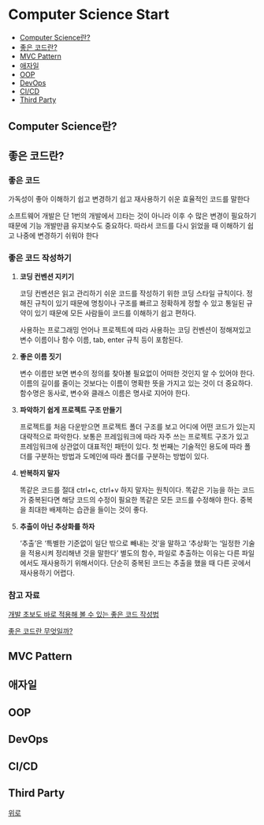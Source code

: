 # Computer Science Start

- [Computer Science란?](#computer-science란)
- [좋은 코드란?](#좋은-코드란)
- [MVC Pattern](#mvc-pattern)
- [애자일](#애자일)
- [OOP](#oop)
- [DevOps](#devops)
- [CI/CD](#cicd)
- [Third Party](#third-party)

## Computer Science란?

## 좋은 코드란?

### 좋은 코드

가독성이 좋아 이해하기 쉽고 변경하기 쉽고 재사용하기 쉬운 효율적인 코드를 말한다

소프트웨어 개발은 단 1번의 개발에서 끄타는 것이 아니라 이후 수 많은 변경이 필요하기 때문에 기능 개발만큼 유지보수도 중요하다. 따라서 코드를 다시 읽었을 때 이해하기 쉽고 나중에 변경하기 쉬워야 한다
<br />

### 좋은 코드 작성하기

1. **코딩 컨벤션 지키기**

   코딩 컨벤션은 읽고 관리하기 쉬운 코드를 작성하기 위한 코딩 스타일 규칙이다. 정해진 규칙이 있기 때문에 명칭이나 구조를 빠르고 정확하게 정할 수 있고 통일된 규약이 있기 때문에 모든 사람들이 코드를 이해하기 쉽고 편하다.

   사용하는 프로그래밍 언어나 프로젝트에 따라 사용하는 코딩 컨벤션이 정해져있고 변수 이름이나 함수 이름, tab, enter 규칙 등이 포함된다.

2. **좋은 이름 짓기**

   변수 이름만 보면 변수의 정의를 찾아볼 필요없이 어떠한 것인지 알 수 있어야 한다. 이름의 길이를 줄이는 것보다는 이름이 명확한 뜻을 가지고 있는 것이 더 중요하다. 함수명은 동사로, 변수와 클래스 이름은 명사로 지어야 한다.

3. **파악하기 쉽게 프로젝트 구조 만들기**

   프로젝트를 처음 다운받으면 프로젝트 폴더 구조를 보고 어디에 어떤 코드가 있는지 대략적으로 파악한다. 보통은 프레임워크에 따라 자주 쓰는 프로젝트 구조가 있고 프레임워크에 상관없이 대표적인 패턴이 있다. 첫 번째는 기술적인 용도에 따라 폴더를 구분하는 방법과 도메인에 따라 폴더를 구분하는 방법이 있다.

4. **반복하지 말자**

   똑같은 코드를 절대 ctrl+c, ctrl+v 하지 말자는 원칙이다. 똑같은 기능을 하는 코드가 중복된다면 해당 코드의 수정이 필요한 똑같은 모든 코드를 수정해야 한다. 중복을 최대한 배제하는 습관을 들이는 것이 좋다.

5. **추출이 아닌 추상화를 하자**

   ‘추출’은 ‘특별한 기준없이 일단 밖으로 빼내는 것’을 말하고 ‘추상화’는 ‘일정한 기술을 적용시켜 정리해낸 것을 말한다’ 별도의 함수, 파일로 추출하는 이유는 다른 파일에서도 재사용하기 위해서이다. 단순히 중복된 코드는 추출을 했을 때 다른 곳에서 재사용하기 어렵다.

### 참고 자료

[개발 초보도 바로 적용해 볼 수 있는 좋은 코드 작성법](https://velog.io/@couchcoding/%EA%B0%9C%EB%B0%9C-%EC%B4%88%EB%B3%B4%EB%8F%84-%EB%B0%94%EB%A1%9C-%EC%A0%81%EC%9A%A9%ED%95%B4-%EB%B3%BC-%EC%88%98-%EC%9E%88%EB%8A%94-%EC%A2%8B%EC%9D%80-%EC%BD%94%EB%93%9C-%EC%9E%91%EC%84%B1%EB%B2%95)

[좋은 코드란 무엇일까?](https://jbee.io/etc/what-is-good-code/)

## MVC Pattern

## 애자일

## OOP

## DevOps

## CI/CD

## Third Party

[위로](#computer-science-start)
